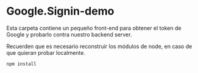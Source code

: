 # Google.Signin-demo

Esta carpeta contiene un pequeño front-end para
obtener el token de Google y probarlo contra nuestro
backend server.

Recuerden que es necesario reconstruir los módulos de
node, en caso de que quieran probar localmente.

```
npm install
```

